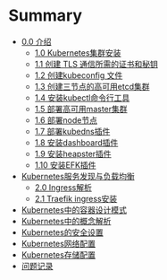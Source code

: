 # Summary

* [0.0 介绍](README.md)
   * [1.0 Kubernetes集群安装](00-kubernetes安装前言.md)
   * [1.1 创建 TLS 通信所需的证书和秘钥](01-TLS证书和秘钥.md)
   * [1.2 创建kubeconfig 文件](02-kubeconfig文件.md)
   * [1.3 创建三节点的高可用etcd集群](03-高可用etcd集群.md)
   * [1.4 安装kubectl命令行工具](04-kubectl命令行工具.md)
   * [1.5 部署高可用master集群](05-部署高可用master集群.md)
   * [1.6 部署node节点](06-部署node节点.md)
   * [1.7 部署kubedns插件](07-dns-addon.md)
   * [1.8 安装dashboard插件](08-dashboard-addon.md)
   * [1.9 安装heapster插件](09-heapster-addon.md)
   * [1.10 安装EFK插件](10-EFK-addons.md)
* [Kubernetes服务发现与负载均衡]()
   * [2.0 Ingress解析](11-ingress-resource.md)
   * [2.1 Traefik ingress安装](12-traefik-ingress.md)
* [Kubernetes中的容器设计模式]()
* [Kubernetes中的概念解析]()
* [Kubernetes的安全设置]()
* [Kubernetes网络配置]()
* [Kubernetes存储配置]()
* [问题记录](issues.md)


